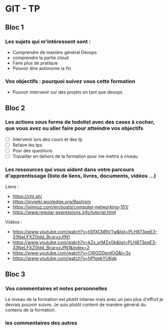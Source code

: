 # GIT - TP

## Bloc 1

### Les sujets qui m'intéressent sont :

* Comprendre de manière général Devops 
* comprendre la partie cloud 
* Faire plus de pratique 
* Pouvoir être autonome la fin

### Vos objectifs : pourquoi suivez vous cette formation

* Pouvoir intervenir sur des projets en tant que devops

## Bloc 2

### Les actions sous forme de todolist avec des cases à cocher, que vous avez ou aller faire pour atteindre vos objectifs

- [ ] Intervenir lors des cours et des tp
- [ ] Refaire les tps 
- [ ] Posr des questions
- [ ] Travailler en dehors de la formation pour me mettre à niveau

### Les ressources qui vous aident dans votre parcours d'apprentissage (liste de liens, livres, documents, vidéos ...)

Liens : 
* https://cht.sh/
* https://mywiki.wooledge.org/Bashism
* https://iximiuz.com/en/posts/computer-networking-101/
* https://www.regular-expressions.info/tutorial.html

Vidéos :
* https://www.youtube.com/watch?v=tiSfXCM8VTw&list=PLH873peE3-33NeLFXZ0Idd_BcarxzJfN1
* https://www.youtube.com/watch?v=kZx_vrMZxGk&list=PLH873peE3-33NeLFXZ0Idd_BcarxzJfN1&index=2
* https://www.youtube.com/watch?v=CRlGDDprdOQ&t=3s
* https://www.youtube.com/watch?v=hPfgekYUKgk 

## Bloc 3

### Vos commentaires et notes personnelles

Le niveau de la formation est plutôt intanse mais avec un peu plus d'effort je devrais pouvoir suivre.
Je suis plutôt content de manière général du contenu de la formation.


### les commentaires des autres